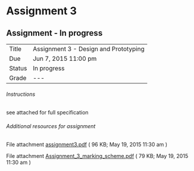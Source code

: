 # Assignment 3

## Assignment - In progress

| | |
| --- | --- |
| Title |	Assignment 3 - Design and Prototyping |
| Due |	Jun 7, 2015 11:00 pm |
| Status | In progress |
| Grade | --- |

###### Instructions
see attached for full specification

###### Additional resources for assignment

File attachment [assignment3.pdf](assets/assignment3.pdf)	( 96 KB; May 19, 2015 11:30 am )

File attachment [Assignment_3_marking_scheme.pdf](assets/Assignment_3_marking_scheme.pdf)	( 79 KB; May 19, 2015 11:30 am )

